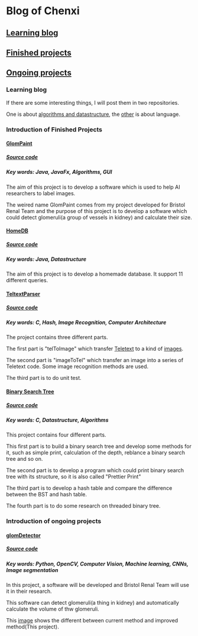 # Blog of Chenxi
## [Learning blog](#learning-blog)
## [Finished projects](#introduction-of-finished-projects)
## [Ongoing projects](#introduction-of-ongoing-projects)

### Learning blog
If there are some interesting things, I will post them in two repositories.

One is about [algorithms and datastructure](https://github.com/ChenxiiGuo/DataStructure-Algorithm), the [other](https://github.com/ChenxiiGuo/learningNotes) is about language.


### Introduction of Finished Projects

#### [GlomPaint](https://github.com/ChenxiiGuo/javaProjects#introdution-of-glompaint)
##### [Source code](https://github.com/ChenxiiGuo/javaProjects/tree/master/GlomPaint)
##### Key words: Java, JavaFx, Algorithms, GUI
The aim of this project is to develop a software which is used to help AI researchers to label images.

The weired name GlomPaint comes from my project developed for Bristol Renal Team and the purpose of this project is to develop a software which could detect glomeruli(a group of vessels in kidney) and calculate their size.

#### [HomeDB](https://github.com/ChenxiiGuo/javaProjects#introdution-of-homedb)
##### [Source code](https://github.com/ChenxiiGuo/javaProjects/tree/master/HomeDB)
##### Key words: Java, Datastructure
The aim of this project is to develop a homemade database. It support 11 different queries.

#### [TeltextParser](https://github.com/ChenxiiGuo/cProjects#introduction-of-teltextparser)
##### [Source code](https://github.com/ChenxiiGuo/cProjects/tree/master/TeltextParser)
##### Key words: C, Hash, Image Recognition, Computer Architecture
The project contains three different parts.

The first part is "telToImage" which transfer [Teletext](http://www.bbcbasic.co.uk/tccgen/manual/tcgen2.html) to a kind of [images](http://teletext.mb21.co.uk/gallery/ceefax/main1.shtml).

The second part is "imageToTel" which transfer an image into a series of Teletext code. Some image recognition methods are used.

The third part is to do unit test.

#### [Binary Search Tree](https://github.com/ChenxiiGuo/cProjects#introduction-of-binarysearchtree)
##### [Source code](https://github.com/ChenxiiGuo/cProjects/tree/master/binarySearchTree)
##### Key words: C, Datastructure, Algorithms
This project contains four different parts.

This first part is to build a binary search tree and develop some methods for it, such as simple print, calculation of the depth, reblance a binary search tree and so on.

The second part is to develop a program which could print binary search tree with its structure, so it is also called "Prettier Print"

The third part is to develop a hash table and compare the difference between the BST and hash table.

The fourth part is to do some research on threaded binary tree.

### Introduction of ongoing projects

#### [glomDetector](https://github.com/ChenxiiGuo/glomDetector/blob/master/readme.md#introduction-of-this-project)
##### [Source code](https://github.com/ChenxiiGuo/glomDetector)
##### Key words: Python, OpenCV, Computer Vision, Machine learning, CNNs, Image segmentation

In this project, a software will be developed and Bristol Renal Team will use it in their research.

This software can detect glomeruli(a thing in kidney) and automatically calculate the volume of thw glomeruli.

This [image](https://github.com/ChenxiiGuo/glomDetector/blob/master/Introduction/addedValue.png) shows the different between current method and improved method(This project).



